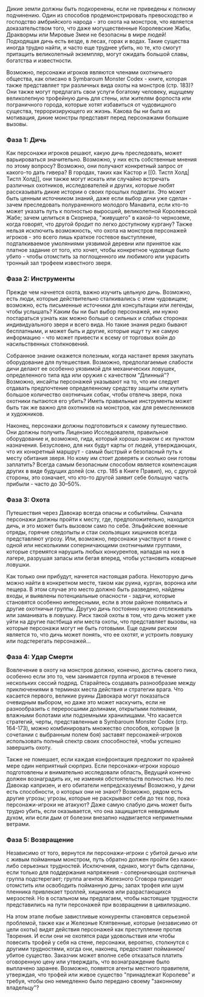 Дикие земли должны быть подкоренены, если не приведены к полному подчинению. Один из способов продемонстрировать превосходство и господство амбрийского народа - это охота на монстров, что является доказательством того, что даже могущественные Королевские Жабы, Драквормы или Мировые Змеи не безопасны в мире людей! Подходящая дичь есть везде, в лесах, горах и водах. Такие существа иногда трудно найти, и часто еще труднее убить, но те, кто смогут притащить великолепный экземпляр, могут ожидать большой славы, богатства и известности.

Возможно, персонажи игроков являются членами охотничьего общества, как описано в Symbaroum Monster Codex - книге, которая также представляет три различных вида охоты на монстров (стр. 183)? Они также могут предлагать свои услуги богатому человеку, ищущему великолепную трофейную дичь для стены, или жителям форпоста или пограничного города, которые хотят избавиться от чудовищного существа, терроризирующего их жизнь. Какова бы ни была их мотивация, дикие монстры представят перед персонажами большие вызовы.
### Фаза 1: Дичь
Как персонажи игроков решают, какую дичь преследовать, может варьироваться значительно. Возможно, у них есть собственные мнения по этому вопросу? Возможно, они получают конкретный запрос от какого-то дать гивера? В городах, таких как Кастор и [[0. Тистл Холд|Тистл Холд]], они также могут искать или случайно встречать различных охотников, исследователей и других, которые любят рассказывать дикие истории о своих прошлых подвигах. Это может быть ценным источником знаний, даже если выбор дичи уже сделан - зачем преследовать полураненного молодого Манавита, если кто-то может указать путь к полностью выросшей, великолепной Королевской Жабе; зачем целиться в Скорнера, "живущего" в какой-то черноземе, когда говорят, что другой бродит по легко доступному кургану? Также нельзя исключить возможность, что охота на монстров персонажей игроков - это всего лишь краткое гостевое выступление, подталкиваемое умоляниями уязвимой деревни или принятое как платное задание от того, кто хочет, чтобы конкретное чудовище было убито - чтобы отомстить за поглощенного им любимого или украсить тронный зал трофеем известного зверя.
### Фаза 2: Инструменты
Прежде чем начнется охота, важно изучить цельную дичь. Возможно, есть люди, которые действительно сталкивались с этим чудовищем; возможно, есть письменные источники для консультации или легенды, чтобы услышать? Каким бы ни был выбор персонажей, им нужно постараться узнать как можно больше о сильных и слабых сторонах индивидуального зверя и всего вида. Но такие знания редко бывают бесплатными, и может быть и другие, которые ищут ту же самую информацию - что может привести к всему от торговых войн до насильственных столкновений.

Собранное знание окажется полезным, когда настанет время закупать оборудование для путешествия. Возможно, предполагаемые слабости дичи делают ее особенно уязвимой для механических ловушек, определенного типа яда или оружия с качеством "Длинный"? Возможно, инсайты персонажей указывают на то, что им следует отдавать предпочтение определенному средству защиты или купить большое количество охотничьих собак, чтобы отвлечь зверя, пока охотники пытаются его убить? Иметь правильные инструменты может быть так же важно для охотников на монстров, как для ремесленников и художников.

Наконец, персонажи должны подготовиться к самому путешествию. Они должны получить Лицензию Исследователя, правильное оборудование и, возможно, гида, который хорошо знаком с их пунктом назначения. Безусловно, для них будут карты от людей, утверждающих, что их конкретный маршрут - самый быстрый и безопасный путь к месту обитания зверя. Но кому им стоит доверять и сколько они готовы заплатить? Всегда самым безопасным способом является компенсация других в виде будущих долей (см. стр. 185 в Книге Правил), но, с другой стороны, это означает, что кто-то другой заявит себе большую часть прибыли - часто до 30–50%.
### Фаза 3: Охота
Путешествия через Давокар всегда опасны и событийны. Сначала персонажи должны пройти к месту, где, предположительно, находится дичь, и это может быть вызовом само по себе. Эльфийские военные отряды, горячие следопыты и стаи скользящих хищников всегда представляют угрозу. Или, возможно, персонажи участвуют в гонке с одной или несколькими соперничающими охотничьими группами, которые стремятся нарушить любых конкурентов, нападая на них в лагере, разрушая запасы или бегая вперед, чтобы установить коварные ловушки.

Как только они прибудут, начнется настоящая работа. Некоторую дичь можно найти в конкретном месте, таком как руина, курган, воронка или пещера. В этом случае это место должно быть разведено, найдены входы, и выявлены потенциальные опасности - задачи, которые становятся особенно интересными, если в этом районе появились и другие охотничьи группы. Другую дичь постоянно нужно отслеживать или заманивать в ловушку. Риск такой охоты в том, что дичь может уже уйти на другие пастбища или места охоты, что представляет вызовы, на которые персонажи могут не быть готовыми. Еще одним риском является то, что дичь может понять, что ее охотят, и устроить ловушку или подстерегать персонажей...
### Фаза 4: Удар Смерти
Вовлечение в охоту на монстров должно, конечно, достичь своего пика, особенно если это то, чем занимается группа игроков в течение нескольких сессий подряд. Старайтесь создавать разнообразие между приключениями в терминах места действия и стратегии врага. Что касается первого, великие руины Давокара могут показаться очевидным выбором, но даже это может наскучить, если не разнообразить с переросшими долинами, открытыми полянами, влажными болотами или подземными хранилищами. Что касается стратегий, черты, представленные в Symbaroum Monster Codex (стр. 164-173), можно комбинировать множество способов, которые (в сочетании с выбранным полем боя) заставят персонажей-игроков использовать полный спектр своих способностей, чтобы успешно завершить охоту.

Также не помешает, если каждая конфронтация предложит по крайней мере один неприятный сюрприз. Если персонажи-игроки хорошо подготовлены и внимательно исследовали область, Ведущий конечно должен вознаградить их, не изменяя обстоятельств полностью. Но лес Давокар капризен, и его обитатели непредсказуемы! Возможно, у дичи есть способности, о которых они не знают? Возможно, рядом есть другие угрозы; угрозы, которые не раскрывают себя до тех пор, пока персонажи-игроки не атакуют? Даже самую слабую дичь может быть трудно убить, если оказывается, что она защищается невидимым духом, или если дым от болезни внезапно надвигается неприметными ветрами.
### Фаза 5: Возвращение
Независимо от того, вернутся ли персонажи-игроки с убитой дичью или с живым пойманным монстром, путь обратно должен пройти без каких-либо серьезных трудностей. Исключения, однако, могут быть сделаны, если только для поддержания напряжения - соперничающая охотничья группа подстерегает; группа агентов Железного Сговора приходит отомстить или освободить пойманную дичь; запах трофея или шум пленника привлекает троллей, хищников или разрастающихся мерзостей. Но в остальном мы предлагаем, чтобы настоящие трудности представились на пути персонажей при возвращении в цивилизацию.

На этом этапе любые завистливые конкуренты становятся серьезной проблемой, также как и Железные Клятвенные, которые (независимо от цели охоты) видят действия персонажей как преступление против Творения. И если они не охотятся ради удовольствия или чтобы повесить трофей у себя на стене, персонажи, вероятно, столкнутся с другими трудностями, когда они, наконец, предоставят пойманное/убитое существо. Заказчик может вполне себе отказаться платить оговоренную цену или утверждать, что вознаграждение было выплачено заранее. Возможно, появятся агенты местного правителя, утверждая, что трофей или живое существо "принадлежат Королеве" и требуя, чтобы оно немедленно было передано своему "законному владельцу"?